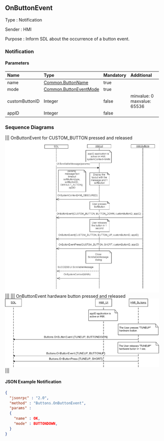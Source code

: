 ## OnButtonEvent

Type
: Notification

Sender
: HMI

Purpose
: Inform SDL about the occurrence of a button event.

### Notification

#### Parameters

|Name|Type|Mandatory|Additional|
|:---|:---|:--------|:---------|
|name|[Common.ButtonName](../../Common/Enums/index.md#buttonname)|true||
|mode|[Common.ButtonEventMode](../../Common/Enums/index.md#buttoneventmode)|true||
|customButtonID|Integer|false|minvalue: 0<br>maxvalue: 65536|
|appID|Integer|false||

### Sequence Diagrams
|||
OnButtonEvent for CUSTOM_BUTTON pressed and released
![OnButtonEvent](./assets/OnButtonEventPressRelease.png)
|||
|||
OnButtonEvent hardware button pressed and released
![OnButtonEvent](./assets/OnButtonEventHardKeyPressRelease.png)
|||

#### JSON Example Notification
```json
{
  "jsonrpc" : "2.0",
  "method" : "Buttons.OnButtonEvent",
  "params" :
  {
    "name" : OK,
    "mode" : BUTTONDOWN,
  }
}
```
